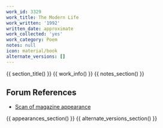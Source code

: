 ```yaml
---
work_id: 3329
work_title: The Modern Life
work_written: '1992'
written_date: approximate
work_collected: 'yes'
work_category: Poem
notes: null
icon: material/book
alternate_versions: []
---
```


{{ section_title() }}
{{ work_info() }}
{{ notes_section() }}
## Forum References
- [Scan of magazine appearance](https://bukowskiforum.com/threads/antaeus-fall-1992-the-modern-life.7228/)

{{ appearances_section() }}
{{ alternate_versions_section() }}